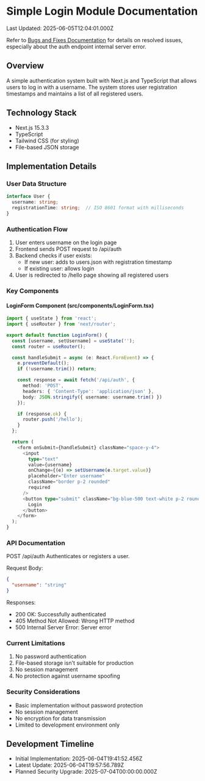 # Simple Login Module Documentation

Last Updated: 2025-06-05T12:04:01.000Z

Refer to [Bugs and Fixes Documentation](./bugs-and-fixes.md) for details on resolved issues, especially about the auth endpoint internal server error.

## Overview
A simple authentication system built with Next.js and TypeScript that allows users to log in with a username. The system stores user registration timestamps and maintains a list of all registered users.

## Technology Stack
- Next.js 15.3.3
- TypeScript
- Tailwind CSS (for styling)
- File-based JSON storage

## Implementation Details

### User Data Structure
```typescript
interface User {
  username: string;
  registrationTime: string;  // ISO 8601 format with milliseconds
}
```

### Authentication Flow
1. User enters username on the login page
2. Frontend sends POST request to /api/auth
3. Backend checks if user exists:
   - If new user: adds to users.json with registration timestamp
   - If existing user: allows login
4. User is redirected to /hello page showing all registered users

### Key Components

#### LoginForm Component (src/components/LoginForm.tsx)
```typescript
import { useState } from 'react';
import { useRouter } from 'next/router';

export default function LoginForm() {
  const [username, setUsername] = useState('');
  const router = useRouter();

  const handleSubmit = async (e: React.FormEvent) => {
    e.preventDefault();
    if (!username.trim()) return;

    const response = await fetch('/api/auth', {
      method: 'POST',
      headers: { 'Content-Type': 'application/json' },
      body: JSON.stringify({ username: username.trim() })
    });

    if (response.ok) {
      router.push('/hello');
    }
  };

  return (
    <form onSubmit={handleSubmit} className="space-y-4">
      <input
        type="text"
        value={username}
        onChange={(e) => setUsername(e.target.value)}
        placeholder="Enter username"
        className="border p-2 rounded"
        required
      />
      <button type="submit" className="bg-blue-500 text-white p-2 rounded">
        Login
      </button>
    </form>
  );
}
```

### API Documentation

POST /api/auth
Authenticates or registers a user.

Request Body:
```json
{
  "username": "string"
}
```

Responses:
- 200 OK: Successfully authenticated
- 405 Method Not Allowed: Wrong HTTP method
- 500 Internal Server Error: Server error

### Current Limitations
1. No password authentication
2. File-based storage isn't suitable for production
3. No session management
4. No protection against username spoofing

### Security Considerations
- Basic implementation without password protection
- No session management
- No encryption for data transmission
- Limited to development environment only

## Development Timeline
- Initial Implementation: 2025-06-04T19:41:52.456Z
- Latest Update: 2025-06-04T19:57:56.789Z
- Planned Security Upgrade: 2025-07-04T00:00:00.000Z
